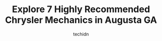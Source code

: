 ---
layout: ampstory
image: https://images.unsplash.com/photo-1629935252276-2e9267f778a1?ixlib=rb-4.0.3&ixid=MnwxMjA3fDB8MHxwaG90by1wYWdlfHx8fGVufDB8fHx8&auto=format&fit=crop&w=640&h=853&q=80
author: techidn
featured: false
description: Searching for the finest Chrysler Mechanic in Augusta GA, USA? Look no further than the 7 best Chrysler Mechanic in the area, where youll find a team of highly qualified professionals ready
title: Explore 7 Highly Recommended Chrysler Mechanics in Augusta GA
cover:
   title: Explore 7 Highly Recommended Chrysler Mechanics in Augusta GA
   subtitle: Rickpate
   background: https://images.unsplash.com/photo-1629935252276-2e9267f778a1?ixlib=rb-4.0.3&ixid=MnwxMjA3fDB8MHxwaG90by1wYWdlfHx8fGVufDB8fHx8&auto=format&fit=crop&w=640&h=853&q=80

pages: 
 - layout: thirds
   top: <h1>#1 C&C Automotive</h1>
   bottom: "<p>Let me start by saying you get what you pay for !!!! Cheap money attracts cheap results in all things.That being said I spent 175.00 for a diagnostic on my Duramax 2500 ,</p>"
   background: https://www.knot35.com/toplist/wp-content/uploads/2023/06/best-chrysler-mechanic-1-in-augusta-ga-1685834343.jpeg
   backgroundblur: true
 - layout: thirds
   top: <h1>#2 The Garage On Gordon Highway</h1>
   bottom: "<p>1628 Gordon Hwy, Augusta, GA 30906, United States</p>"
   background: https://www.knot35.com/toplist/wp-content/uploads/2023/06/best-chrysler-mechanic-2-in-augusta-ga-1685834343.jpeg
   cta:
      link: https://www.knot35.com/toplist/explore-7-highly-recommended-chrysler-mechanics-in-augusta-ga/
      text: Explore 7 Highly Recommended Chrysler Mechanics in Augusta GA
 - layout: thirds
   top: <h1>#3 C&C Automotive</h1>
   bottom: "<p>3954 Wrightsboro Rd, Augusta, GA 30909, United States</p>"
   background: https://www.knot35.com/toplist/wp-content/uploads/2023/06/best-chrysler-mechanic-3-in-augusta-ga-1685834343.jpeg
   cta:
      link: https://www.knot35.com/toplist/explore-7-highly-recommended-chrysler-mechanics-in-augusta-ga/
      text: Explore 7 Highly Recommended Chrysler Mechanics in Augusta GA
 - layout: thirds
   top: <h1>#4 Enriques Auto Services</h1>
   bottom: "<p>3027 River Watch Pkwy A, Augusta, GA 30907, United States</p>"
   background: https://images.unsplash.com/photo-1613843873231-1447db182f97?ixlib=rb-4.0.3&ixid=MnwxMjA3fDB8MHxwaG90by1wYWdlfHx8fGVufDB8fHx8&auto=format&fit=crop&w=640&h=853&q=80
   cta:
      link: https://www.knot35.com/toplist/explore-7-highly-recommended-chrysler-mechanics-in-augusta-ga/
      text: Explore 7 Highly Recommended Chrysler Mechanics in Augusta GA
 - layout: thirds
   top: <h1>#5 Bowyer Built Auto Inc</h1>
   bottom: "<p>3865 Oak Dr, Augusta, GA 30907, United States</p>"
   background: https://images.unsplash.com/photo-1518640467707-6811f4a6ab73?ixlib=rb-4.0.3&ixid=MnwxMjA3fDB8MHxwaG90by1wYWdlfHx8fGVufDB8fHx8&auto=format&fit=crop&w=640&h=853&q=80
   cta:
      link: https://www.knot35.com/toplist/explore-7-highly-recommended-chrysler-mechanics-in-augusta-ga/
      text: Explore 7 Highly Recommended Chrysler Mechanics in Augusta GA
 - layout: thirds
   top: <h1>#6 Bullseye Auto Repair</h1>
   bottom: "<p>3070 Damascus Rd suite m, Augusta, GA 30909, United States</p>"
   background: https://images.unsplash.com/photo-1510906594845-bc082582c8cc?ixlib=rb-4.0.3&ixid=MnwxMjA3fDB8MHxwaG90by1wYWdlfHx8fGVufDB8fHx8&auto=format&fit=crop&w=640&h=853&q=80
   cta:
      link: https://www.knot35.com/toplist/explore-7-highly-recommended-chrysler-mechanics-in-augusta-ga/
      text: Explore 7 Highly Recommended Chrysler Mechanics in Augusta GA
 - layout: thirds
   top: <h1>#7 Quiet Storm Auto Care</h1>
   bottom: "<p>2631 Washington Rd, Augusta, GA 30904, United States</p>"
   background: https://images.unsplash.com/photo-1615749413727-825b59a857b5?ixlib=rb-4.0.3&ixid=MnwxMjA3fDB8MHxwaG90by1wYWdlfHx8fGVufDB8fHx8&auto=format&fit=crop&w=640&h=853&q=80
   cta:
      link: https://www.knot35.com/toplist/explore-7-highly-recommended-chrysler-mechanics-in-augusta-ga/
      text: Explore 7 Highly Recommended Chrysler Mechanics in Augusta GA
 - layout: thirds
   middle: Continue reading...
   background: https://images.unsplash.com/photo-1541356665065-22676f35dd40?ixlib=rb-4.0.3&ixid=MnwxMjA3fDB8MHxwaG90by1wYWdlfHx8fGVufDB8fHx8&auto=format&fit=crop&w=640&h=853&q=80
   cta:
      link: https://www.knot35.com/toplist/explore-7-highly-recommended-chrysler-mechanics-in-augusta-ga/
      text: Explore 7 Highly Recommended Chrysler Mechanics in Augusta GA
      
---